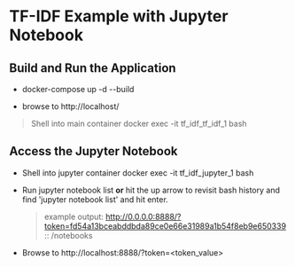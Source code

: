 # TF-IDF Example with Jupyter Notebook

## Build and Run the Application  
  
- docker-compose up -d --build  
  
- browse to http://localhost/  
  
>Shell into main container
> docker exec -it tf_idf_tf_idf_1 bash  
 
## Access the Jupyter Notebook 
  
- Shell into jupyter container
docker exec -it tf_idf_jupyter_1 bash  
  
- Run 
jupyter notebook list
**or**
hit the up arrow to revisit bash history and find 'jupyter notebook list' and hit enter.  
  > example output: http://0.0.0.0:8888/?token=fd54a13bceabddbda89ce0e66e31989a1b54f8eb9e650339 :: /notebooks  
  
- Browse to http://localhost:8888/?token=<token_value>  

